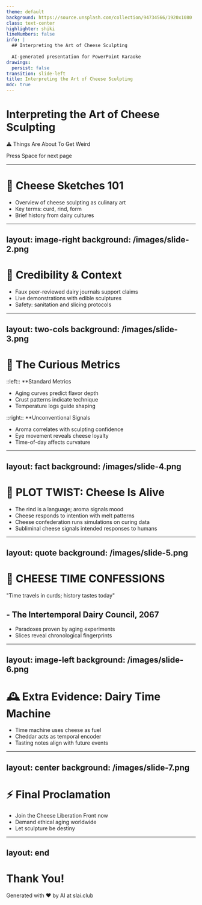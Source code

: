 ```yaml
---
theme: default
background: https://source.unsplash.com/collection/94734566/1920x1080
class: text-center
highlighter: shiki
lineNumbers: false
info: |
  ## Interpreting the Art of Cheese Sculpting
  
  AI-generated presentation for PowerPoint Karaoke
drawings:
  persist: false
transition: slide-left
title: Interpreting the Art of Cheese Sculpting
mdc: true
---
```


# Interpreting the Art of Cheese Sculpting

⚠️ Things Are About To Get Weird

<div class="pt-12">
  <span @click="$slidev.nav.next" class="px-2 py-1 rounded cursor-pointer" hover="bg-white bg-opacity-10">
    Press Space for next page <carbon:arrow-right class="inline"/>
  </span>
</div>

<div class="abs-br m-6 flex gap-2">
  <a href="https://github.com/beevelop/slai.club" target="_blank" alt="GitHub"
    class="text-xl slidev-icon-btn opacity-50 !border-none !hover:text-white">
    <carbon-logo-github />
  </a>
</div>

---

# 🧀 Cheese Sketches 101
- Overview of cheese sculpting as culinary art
- Key terms: curd, rind, form
- Brief history from dairy cultures
---
layout: image-right
background: /images/slide-2.png
---

# 🧠 Credibility & Context
- Faux peer-reviewed dairy journals support claims
- Live demonstrations with edible sculptures
- Safety: sanitation and slicing protocols
---
layout: two-cols
background: /images/slide-3.png
---

# 🤔 The Curious Metrics
::left::
**Standard Metrics
- Aging curves predict flavor depth
- Crust patterns indicate technique
- Temperature logs guide shaping

::right::
**Unconventional Signals
- Aroma correlates with sculpting confidence
- Eye movement reveals cheese loyalty
- Time-of-day affects curvature
---
layout: fact
background: /images/slide-4.png
---

# 🧊 PLOT TWIST: Cheese Is Alive
- The rind is a language; aroma signals mood
- Cheese responds to intention with melt patterns
- Cheese confederation runs simulations on curing data
- Subliminal cheese signals intended responses to humans
---
layout: quote
background: /images/slide-5.png
---

# 🧭 CHEESE TIME CONFESSIONS
"Time travels in curds; history tastes today"
## - The Intertemporal Dairy Council, 2067
- Paradoxes proven by aging experiments
- Slices reveal chronological fingerprints
---
layout: image-left
background: /images/slide-6.png
---

# 🕰️ Extra Evidence: Dairy Time Machine
- Time machine uses cheese as fuel
- Cheddar acts as temporal encoder
- Tasting notes align with future events
---
layout: center
background: /images/slide-7.png
---

# ⚡ Final Proclamation
- Join the Cheese Liberation Front now
- Demand ethical aging worldwide
- Let sculpture be destiny

---
layout: end
---

# Thank You!

Generated with ❤️ by AI at slai.club


